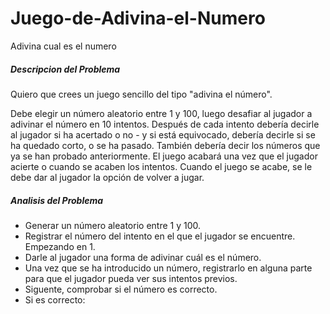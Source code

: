 # Juego-de-Adivina-el-Numero
Adivina cual es el numero

<h5>Descripcion del Problema</h5>
<p>Quiero que crees un juego sencillo del tipo "adivina el número".</p>
<p>Debe elegir un número aleatorio entre 1 y 100, luego desafiar al jugador a adivinar el número en 10 intentos. Después de cada intento debería decirle al jugador si ha acertado o no - y si está equivocado, debería decirle si se ha quedado corto, o se ha pasado. También debería decir los números que ya se han probado anteriormente. El juego acabará una vez que el jugador acierte o cuando se acaben los intentos. Cuando el juego se acabe,  se le debe dar al jugador la opción de volver a jugar.</p>

<h5>Analisis del Problema</h5>
<ul>
  <li>Generar un número aleatorio entre 1 y 100.</li>
  <li>Registrar el número del intento en el que el jugador se encuentre. Empezando en 1.</li>
  <li>Darle al jugador una forma de adivinar cuál es el número.</li>
  <li>Una vez que se ha introducido un número, registrarlo en alguna parte para que el jugador pueda ver sus intentos previos.</li>
  <li>Siguente, comprobar si el número es correcto.</li>
  <li>Si es correcto:</li>
</ul>
